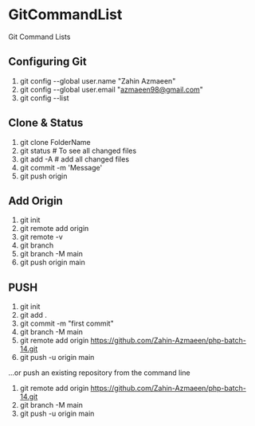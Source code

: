 # GitCommandList
Git Command Lists


## Configuring Git

1. git config --global user.name "Zahin Azmaeen"
2. git config --global user.email "azmaeen98@gmail.com"
3. git config --list
 

## Clone & Status
1. git clone <HTTPSurl> FolderName
2. git status # To see all changed files
3. git add -A # add all changed files
4. git commit -m 'Message'
5. git push origin <branch-name>


## Add Origin

1. git init
2. git remote add origin <link>
3. git remote -v
4. git branch
5. git branch -M main
6. git push origin main



## PUSH
1. git init
2. git add .
3. git commit -m "first commit"
4. git branch -M main
5. git remote add origin https://github.com/Zahin-Azmaeen/php-batch-14.git
6. git push -u origin main


…or push an existing repository from the command line
1. git remote add origin https://github.com/Zahin-Azmaeen/php-batch-14.git
2. git branch -M main
3. git push -u origin main




















